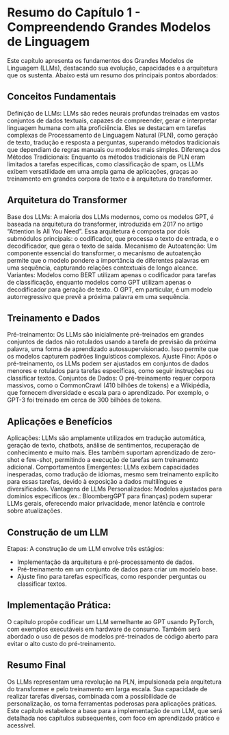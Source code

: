 # Resumo do Capítulo 1 - Compreendendo Grandes Modelos de Linguagem

Este capítulo apresenta os fundamentos dos Grandes Modelos de Linguagem (LLMs), destacando sua evolução, capacidades e a arquitetura que os sustenta. Abaixo está um resumo dos principais pontos abordados:

## Conceitos Fundamentais

Definição de LLMs: LLMs são redes neurais profundas treinadas em vastos conjuntos de dados textuais, capazes de compreender, gerar e interpretar linguagem humana com alta proficiência. Eles se destacam em tarefas complexas de Processamento de Linguagem Natural (PLN), como geração de texto, tradução e resposta a perguntas, superando métodos tradicionais que dependiam de regras manuais ou modelos mais simples.
Diferença dos Métodos Tradicionais: Enquanto os métodos tradicionais de PLN eram limitados a tarefas específicas, como classificação de spam, os LLMs exibem versatilidade em uma ampla gama de aplicações, graças ao treinamento em grandes corpora de texto e à arquitetura do transformer.

## Arquitetura do Transformer

Base dos LLMs: A maioria dos LLMs modernos, como os modelos GPT, é baseada na arquitetura do transformer, introduzida em 2017 no artigo “Attention Is All You Need”. Essa arquitetura é composta por dois submódulos principais: o codificador, que processa o texto de entrada, e o decodificador, que gera o texto de saída.
Mecanismo de Autoatenção: Um componente essencial do transformer, o mecanismo de autoatenção permite que o modelo pondere a importância de diferentes palavras em uma sequência, capturando relações contextuais de longo alcance.
Variantes: Modelos como BERT utilizam apenas o codificador para tarefas de classificação, enquanto modelos como GPT utilizam apenas o decodificador para geração de texto. O GPT, em particular, é um modelo autorregressivo que prevê a próxima palavra em uma sequência.

## Treinamento e Dados

Pré-treinamento: Os LLMs são inicialmente pré-treinados em grandes conjuntos de dados não rotulados usando a tarefa de previsão da próxima palavra, uma forma de aprendizado autossupervisionado. Isso permite que os modelos capturem padrões linguísticos complexos.
Ajuste Fino: Após o pré-treinamento, os LLMs podem ser ajustados em conjuntos de dados menores e rotulados para tarefas específicas, como seguir instruções ou classificar textos.
Conjuntos de Dados: O pré-treinamento requer corpora massivos, como o CommonCrawl (410 bilhões de tokens) e a Wikipédia, que fornecem diversidade e escala para o aprendizado. Por exemplo, o GPT-3 foi treinado em cerca de 300 bilhões de tokens.

## Aplicações e Benefícios

Aplicações: LLMs são amplamente utilizados em tradução automática, geração de texto, chatbots, análise de sentimentos, recuperação de conhecimento e muito mais. Eles também suportam aprendizado de zero-shot e few-shot, permitindo a execução de tarefas sem treinamento adicional.
Comportamentos Emergentes: LLMs exibem capacidades inesperadas, como tradução de idiomas, mesmo sem treinamento explícito para essas tarefas, devido à exposição a dados multilíngues e diversificados.
Vantagens de LLMs Personalizados: Modelos ajustados para domínios específicos (ex.: BloombergGPT para finanças) podem superar LLMs gerais, oferecendo maior privacidade, menor latência e controle sobre atualizações.

## Construção de um LLM

Etapas: A construção de um LLM envolve três estágios:
- Implementação da arquitetura e pré-processamento de dados.
- Pré-treinamento em um conjunto de dados para criar um modelo base.
- Ajuste fino para tarefas específicas, como responder perguntas ou classificar textos.


## Implementação Prática: 

O capítulo propõe codificar um LLM semelhante ao GPT usando PyTorch, com exemplos executáveis em hardware de consumo. Também será abordado o uso de pesos de modelos pré-treinados de código aberto para evitar o alto custo do pré-treinamento.

## Resumo Final

Os LLMs representam uma revolução na PLN, impulsionada pela arquitetura do transformer e pelo treinamento em larga escala. Sua capacidade de realizar tarefas diversas, combinada com a possibilidade de personalização, os torna ferramentas poderosas para aplicações práticas. Este capítulo estabelece a base para a implementação de um LLM, que será detalhada nos capítulos subsequentes, com foco em aprendizado prático e acessível.
